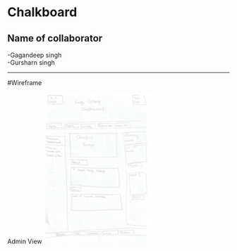 # Chalkboard
## Name of collaborator
-Gagandeep singh <br>
-Gursharn singh
<hr>

#Wireframe

Admin View 
<img src="https://github.com/Gagandeep1051/Chalkboard/blob/main/Screen%20Shot%202021-10-04%20at%2010.07.57%20PM.png" width=250><br>
